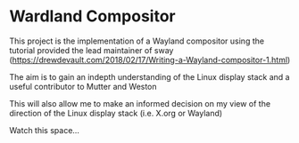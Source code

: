 # Wardland Compositor

This project is the implementation of a Wayland compositor using the tutorial provided the lead maintainer of sway (https://drewdevault.com/2018/02/17/Writing-a-Wayland-compositor-1.html)

The aim is to gain an indepth understanding of the Linux display stack and a useful contributor to Mutter and Weston

This will also allow me to make an informed decision on my view of the direction of the Linux display stack (i.e. X.org or Wayland)

Watch this space...
